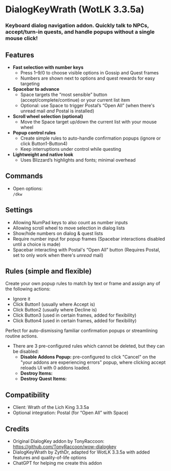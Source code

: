 # DialogKeyWrath (WotLK 3.3.5a)

### Keyboard dialog navigation addon. Quickly talk to NPCs, accept/turn-in quests, and handle popups without a single mouse click!

## Features

- **Fast selection with number keys**
  - Press 1–9/0 to choose visible options in Gossip and Quest frames
  - Numbers are shown next to options and quest rewards for easy targeting
- **Spacebar to advance**
  - Space targets the “most sensible” button (accept/complete/continue) or your current list item
  - Optional: use Space to trigger Postal’s “Open All” (when there's unread mail *and* Postal is installed)
- **Scroll wheel selection (optional)**
  - Move the Space target up/down the current list with your mouse wheel
- **Popup control rules**
  - Create simple rules to auto-handle confirmation popups (ignore or click Button1-Button4)
  - Keep interruptions under control while questing
- **Lightweight and native look**
  - Uses Blizzard’s highlights and fonts; minimal overhead 

## Commands

- Open options:  
  `/dkw`

## Settings

- Allowing NumPad keys to also count as number inputs
- Allowing scroll wheel to move selection in dialog lists
- Show/hide numbers on dialog & quest lists
- Require number input for popup frames (Spacebar interactions disabled until a choice is made)
- Spacebar interacting with Postal's “Open All” button (Requires Postal, set to only work when there's *unread* mail)

## Rules (simple and flexible)

Create your own popup rules to match by text or frame and assign any of the following actions:
- Ignore it
- Click Button1 (usually where Accept is)
- Click Button2 (usually where Decline is)
- Click Button3 (used in certain frames, added for flexibility)
- Click Button4 (used in certain frames, added for flexibility)

Perfect for auto-dismissing familiar confirmation popups or streamlining routine actions.  

- There are 3 pre-configured rules which cannot be deleted, but they can be disabled:
  - **Disable Addons Popup:** pre-configured to click "Cancel" on the "your addons are experiencing errors" popup, where clicking accept reloads UI with 0 addons loaded.
  - **Destroy Items:**
  - **Destroy Quest Items:**

## Compatibility

- Client: Wrath of the Lich King 3.3.5a
- Optional integration: Postal (for “Open All” with Space)

## Credits

- Original DialogKey addon by TonyRaccoon:  https://github.com/TonyRaccoon/wow-dialogkey
- DialogKeyWrath by ZythDr, adapted for WotLK 3.3.5a with added features and quality-of-life options
- ChatGPT for helping me create this addon
